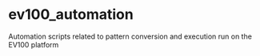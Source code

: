 # ev100_automation
Automation scripts related to pattern conversion and execution run on the EV100 platform 
